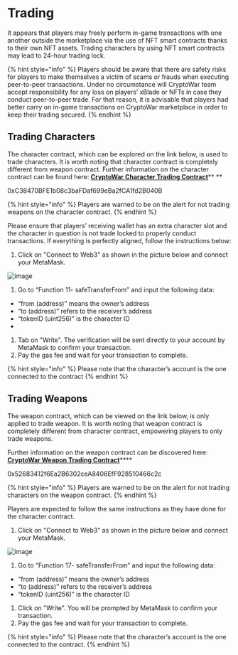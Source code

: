 # Trading

It appears that players may freely perform in-game transactions with one another outside the marketplace via the use of NFT smart contracts thanks to their own NFT assets. Trading characters by using NFT smart contracts may lead to 24-hour trading lock.

{% hint style="info" %}
Players should be aware that there are safety risks for players to make themselves a victim of scams or frauds when executing peer-to-peer transactions. Under no circumstance will CryptoWar team accept responsibility for any loss on players’ xBlade or NFTs in case they conduct peer-to-peer trade. For that reason, it is advisable that players had better carry on in-game transactions on CryptoWar marketplace in order to keep their trading secured.
{% endhint %}

## Trading Characters

The character contract, which can be explored on the link below, is used to trade characters. It is worth noting that character contract is completely different from weapon contract. Further information on the character contract can be found here: [**CryptoWar Character Trading Contract**](https://bscscan.com/address/0xC38470BFE1b08c3baFDaf699eBa2fCA1fd2B040B#writeProxyContract)** **

0xC38470BFE1b08c3baFDaf699eBa2fCA1fd2B040B&#x20;

{% hint style="info" %}
Players are warned to be on the alert for not trading weapons on the character contract.
{% endhint %}

Please ensure that players’ receiving wallet has an extra character slot and the character in question is not trade locked to properly conduct transactions. If everything is perfectly aligned, follow the instructions below:

1. Click on "Connect to Web3" as shown in the picture below and connect your MetaMask.

![image](https://user-images.githubusercontent.com/90205972/136993577-fb30e73c-ac5c-4c66-b9e8-fe607bb76b51.png)

1. Go to “Function 11- safeTransferFrom” and input the following data:

* “from (address)” means the owner’s address
* “to (address)” refers to the receiver’s address
* “tokenID (uint256)” is the character ID
*

1. Tab on "Write". The verification will be sent directly to your account by MetaMask to confirm your transaction.
2. Pay the gas fee and wait for your transaction to complete.

{% hint style="info" %}
Please note that the character’s account is the one connected to the contract
{% endhint %}

## Trading Weapons

The weapon contract, which can be viewed on the link below, is only applied to trade weapon. It is worth noting that weapon contract is completely different from character contract, empowering players to only trade weapons.

Further information on the weapon contract can be discovered here: [**CryptoWar Weapon Trading Contract**](https://bscscan.com/address/0x52683412f6Ea2B6302ceA8406EfF928510466c2c#writeProxyContract)****

0x52683412f6Ea2B6302ceA8406EfF928510466c2c

{% hint style="info" %}
Players are warned to be on the alert for not trading characters on the weapon contract.
{% endhint %}

Players are expected to follow the same instructions as they have done for the character contract.

1. Click on "Connect to Web3" as shown in the picture below and connect your MetaMask.

![image](https://user-images.githubusercontent.com/90205972/136999644-d6fe3f97-fb3b-4b20-bef9-353f3427c17d.png)

1. Go to “Function 17- safeTransferFrom” and input the following data:

* “from (address)” means the owner’s address
* “to (address)” refers to the receiver’s address
* “tokenID (uint256)” is the character ID

1. Click on "Write". You will be prompted by MetaMask to confirm your transaction.
2. Pay the gas fee and wait for your transaction to complete.

{% hint style="info" %}
Please note that the character’s account is the one connected to the contract.
{% endhint %}

